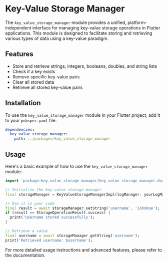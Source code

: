 # Key-Value Storage Manager

The `key_value_storage_manager` module provides a unified, platform-independent interface for managing key-value storage operations in Flutter applications. This module is designed to facilitate storing and retrieving various types of data using a key-value paradigm.

## Features

- Store and retrieve strings, integers, booleans, doubles, and string lists
- Check if a key exists
- Remove specific key-value pairs
- Clear all stored data
- Retrieve all stored key-value pairs

## Installation

To use the `key_value_storage_manager` module in your Flutter project, add it to your `pubspec.yaml` file:

```yaml
dependencies:
  key_value_storage_manager:
    path: ../packages/key_value_storage_manager
```

## Usage

Here's a basic example of how to use the `key_value_storage_manager` module:

```dart
import 'package:key_value_storage_manager/key_value_storage_manager.dart';

// Initialize the key-value storage manager
final storageManager = KeyValueStorageManagerImpl(logManager: yourLogManager);

// Use it in your code
final result = await storageManager.setString('username', 'JohnDoe');
if (result == StorageOperationResult.success) {
  print('Username stored successfully');
}

// Retrieve a value
final username = await storageManager.getString('username');
print('Retrieved username: $username');
```

For more detailed usage instructions and advanced features, please refer to the documentation.
